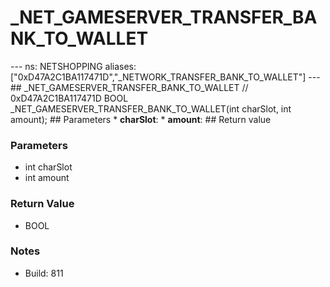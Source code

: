 # _NET_GAMESERVER_TRANSFER_BANK_TO_WALLET

--- ns: NETSHOPPING aliases: ["0xD47A2C1BA117471D","_NETWORK_TRANSFER_BANK_TO_WALLET"] --- ## _NET_GAMESERVER_TRANSFER_BANK_TO_WALLET  // 0xD47A2C1BA117471D BOOL _NET_GAMESERVER_TRANSFER_BANK_TO_WALLET(int charSlot, int amount);  ## Parameters * **charSlot**: * **amount**:  ## Return value

### Parameters
* int charSlot
* int amount

### Return Value
* BOOL

### Notes
* Build: 811


